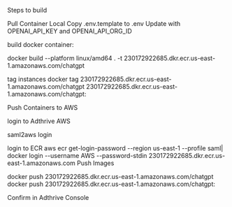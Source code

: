 Steps to build

Pull Container Local
Copy .env.template to .env
Update with OPENAI_API_KEY and OPENAI_API_ORG_ID

build docker container:


docker build --platform linux/amd64 . -t 230172922685.dkr.ecr.us-east-1.amazonaws.com/chatgpt
 
tag instances
docker tag 230172922685.dkr.ecr.us-east-1.amazonaws.com/chatgpt  230172922685.dkr.ecr.us-east-1.amazonaws.com/chatgpt:<version>

Push Containers to AWS

login to Adthrive AWS

 saml2aws login

login to ECR
 aws ecr get-login-password --region us-east-1 --profile saml| docker login --username AWS --password-stdin 230172922685.dkr.ecr.us-east-1.amazonaws.com
Push Images 

 docker push 230172922685.dkr.ecr.us-east-1.amazonaws.com/chatgpt
 docker push 230172922685.dkr.ecr.us-east-1.amazonaws.com/chatgpt:<version>


Confirm in Adthrive Console
